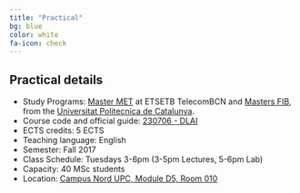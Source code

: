 ```yaml
---
title: "Practical"
bg: blue
color: white
fa-icon: check
---
```


## Practical details

* Study Programs: [Master MET](https://etsetb.upc.edu/ca/estudis/masters/master-en-enginyeria-de-telecomunicacio-met) at ETSETB TelecomBCN and [Masters FIB](https://www.fib.upc.edu/en/studies/masters),  from the [Universitat Politecnica de Catalunya](http://www.upc.edu/?set_language=en).
* Course code and official guide: [230706 - DLAI](http://www.etsetb.upc.edu/documents/guia_docent/assignatures/all/ang/230706.pdf)
* ECTS credits: 5 ECTS
* Teaching language: English
* Semester: Fall 2017
* Class Schedule: Tuesdays 3-6pm (3-5pm Lectures, 5-6pm Lab)
* Capacity: 40 MSc students
* Location: [Campus Nord UPC, Module D5, Room 010](https://imatge.upc.edu/web/contact)
